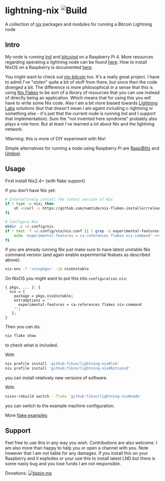 # lightning-nix ![Build](https://github.com/fiksn/lightning-nix/actions/workflows/build.yaml/badge.svg)
A collection of [nix](https://nixos.org/) packages and modules for running a Bitcoin Lightning node

## Intro

My node is running [lnd](https://github.com/lightningnetwork/lnd) and [bitcoind](https://bitcoin.org/en/full-node) on a Raspberry Pi 4. 
More resources regarding operating a lightning node can be found [here](https://github.com/aljazceru/lightning-network-node-operator).
How to install NixOS on a Raspberry is documented [here](https://nix.dev/tutorials/installing-nixos-on-a-raspberry-pi).

You might want to check out [nix-bitcoin](https://github.com/fort-nix/nix-bitcoin) too. It's a really great project. I have to admit I've "stolen" quite a bit of stuff from there, but
since then the code diverged a bit. The difference is more philosophical in a sense that this is using [Nix Flakes](https://www.tweag.io/blog/2020-05-25-flakes/)
to be sort of a library of resources that you can use instead of directly being an application. Which means that for using
this you will have to write some Nix code. Also I am a bit more biased towards [Lightning Labs](https://lightning.engineering) solutions (but that doesn't
mean I am againt including c-lightning or something else - it's just that the current node is running lnd and I support that implementation).
Sure the "not invented here syndrome" probably also plays a role here. But at least I've learned a lot about Nix and the lightning network.

!Warning: this is more of DIY experiment with Nix!

Simple alternatives for running a node using Raspberry Pi are [RaspiBlitz](https://shop.fulmo.org) and [Umbrel](https://getumbrel.com/).

## Usage

First install Nix2.4+ (with flake support)

If you don't have Nix yet:

```bash
# Interactively install the latest version of Nix
if ! type -p nix; then
    sh <(curl -L https://github.com/numtide/nix-flakes-installer/releases/latest/download/install)
fi

# Configure Nix
mkdir -p ~/.config/nix
if ! test -f ~/.config/nix/nix.conf || ! grep -q experimental-features ~/.config/nix/nix.conf; then
    echo 'experimental-features = ca-references flakes nix-command' >>~/.config/nix/nix.conf
fi
```

if you are already running Nix just make sure to have latest unstable Nix command version (and again enable experimental featues as described above):

```bash
nix-env -f '<nixpkgs>' -iA nixUnstable
```

On NixOS you might want to put this into `configuration.nix`:

```
{ pkgs, ... }: {
  nix = {
    package = pkgs.nixUnstable;
    extraOptions = ''
      experimental-features = ca-references flakes nix-command
    '';
   };
}
```

Then you can do:
```bash
nix flake show
```
to check what is included.

With
```bash
nix profile install 'github:fiksn/lightning-nix#lnd'
nix profile install 'github:fiksn/lightning-nix#bitcoind'
```
you can install relatively new versions of software.

With
```bash
nixos-rebuild switch --flake 'github:fiksn/lightning-nix#node'
```
you can switch to the example machine configuration.

More [flake examples](https://nixos.wiki/wiki/Flakes)

## Support

Feel free to use this in any way you wish. Contributions are also welcome. I am also more than happy to help you or open a channel with you. Note however that I
am not liable for any damages. If you install this on your Raspberry and it explodes or your use this to install latest LND but there is some nasty bug and you lose funds
I am not responsible.

Donations:
[![tippin.me](https://badgen.net/badge/%E2%9A%A1%EF%B8%8Ftippin.me/@fiksn/F0918E)](https://tippin.me/@fiksn)
